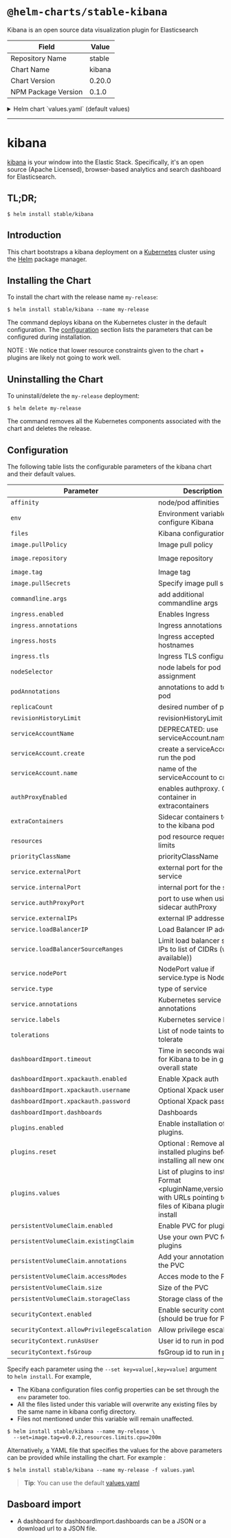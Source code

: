 # `@helm-charts/stable-kibana`

Kibana is an open source data visualization plugin for Elasticsearch

| Field               | Value  |
| ------------------- | ------ |
| Repository Name     | stable |
| Chart Name          | kibana |
| Chart Version       | 0.20.0 |
| NPM Package Version | 0.1.0  |

<details>

<summary>Helm chart `values.yaml` (default values)</summary>

```yaml
image:
  repository: 'docker.elastic.co/kibana/kibana-oss'
  tag: '6.5.0'
  pullPolicy: 'IfNotPresent'

commandline:
  args: []

env:
  {}
  # All Kibana configuration options are adjustable via env vars.
  # To adjust a config option to an env var uppercase + replace `.` with `_`
  # Ref: https://www.elastic.co/guide/en/kibana/current/settings.html
  #
  # ELASTICSEARCH_URL: http://elasticsearch-client:9200
  # SERVER_PORT: 5601
  # LOGGING_VERBOSE: "true"
  # SERVER_DEFAULTROUTE: "/app/kibana"

files:
  kibana.yml:
    ## Default Kibana configuration from kibana-docker.
    server.name: kibana
    server.host: '0'
    elasticsearch.url: http://elasticsearch:9200

    ## Custom config properties below
    ## Ref: https://www.elastic.co/guide/en/kibana/current/settings.html
    # server.port: 5601
    # logging.verbose: "true"
    # server.defaultRoute: "/app/kibana"

service:
  type: ClusterIP
  externalPort: 443
  internalPort: 5601
  # authProxyPort: 5602 To be used with authProxyEnabled and a proxy extraContainer
  ## External IP addresses of service
  ## Default: nil
  ##
  # externalIPs:
  # - 192.168.0.1
  #
  ## LoadBalancer IP if service.type is LoadBalancer
  ## Default: nil
  ##
  # loadBalancerIP: 10.2.2.2
  annotations:
    {}
    # Annotation example: setup ssl with aws cert when service.type is LoadBalancer
    # service.beta.kubernetes.io/aws-load-balancer-ssl-cert: arn:aws:acm:us-east-1:EXAMPLE_CERT
  labels:
    {}
    ## Label example: show service URL in `kubectl cluster-info`
    # kubernetes.io/cluster-service: "true"
  ## Limit load balancer source ips to list of CIDRs (where available)
  # loadBalancerSourceRanges: []

ingress:
  enabled: false
  # hosts:
  # - kibana.localhost.localdomain
  # - localhost.localdomain/kibana
  # annotations:
  #   kubernetes.io/ingress.class: nginx
  #   kubernetes.io/tls-acme: "true"
  # tls:
  # - secretName: chart-example-tls
  #   hosts:
  #     - chart-example.local

serviceAccount:
  # Specifies whether a service account should be created
  create: false
  # The name of the service account to use.
  # If not set and create is true, a name is generated using the fullname template
  # If set and create is false, the service account must be existing
  name:

livenessProbe:
  enabled: false
  initialDelaySeconds: 30
  timeoutSeconds: 10

readinessProbe:
  enabled: false
  initialDelaySeconds: 30
  timeoutSeconds: 10

# Enable an authproxy. Specify container in extraContainers
authProxyEnabled: false

extraContainers: |
# - name: proxy
#   image: quay.io/gambol99/keycloak-proxy:latest
#   args:
#     - --resource=uri=/*
#     - --discovery-url=https://discovery-url
#     - --client-id=client
#     - --client-secret=secret
#     - --listen=0.0.0.0:5602
#     - --upstream-url=http://127.0.0.1:5601
#   ports:
#     - name: web
#       containerPort: 9090
resources:
  {}
  # limits:
  #   cpu: 100m
  #   memory: 300Mi
  # requests:
  #   cpu: 100m
  #   memory: 300Mi

priorityClassName: ''

# Affinity for pod assignment
# Ref: https://kubernetes.io/docs/concepts/configuration/assign-pod-node/#affinity-and-anti-affinity
# affinity: {}

# Tolerations for pod assignment
# Ref: https://kubernetes.io/docs/concepts/configuration/taint-and-toleration/
tolerations: []

# Node labels for pod assignment
# Ref: https://kubernetes.io/docs/user-guide/node-selection/
nodeSelector: {}

podAnnotations: {}
replicaCount: 1
revisionHistoryLimit: 3

# To export a dashboard from a running Kibana 6.3.x use:
# curl --user <username>:<password> -XGET https://kibana.yourdomain.com:5601/api/kibana/dashboards/export?dashboard=<some-dashboard-uuid> > my-dashboard.json
# A dashboard is defined by a name and a string with the json payload or the download url
dashboardImport:
  timeout: 60
  xpackauth:
    enabled: false
    username: myuser
    password: mypass
  dashboards:
    {}
    # k8s: https://raw.githubusercontent.com/monotek/kibana-dashboards/master/k8s-fluentd-elasticsearch.json

# List of plugins to install using initContainer
# NOTE : We notice that lower resource constraints given to the chart + plugins are likely not going to work well.
plugins:
  # set to true to enable plugins installation
  enabled: false
  # set to true to remove all kibana plugins before installation
  reset: false
  # Use <plugin_name,version,url> to add/upgrade plugin
  values:
    # - elastalert-kibana-plugin,1.0.1,https://github.com/bitsensor/elastalert-kibana-plugin/releases/download/1.0.1/elastalert-kibana-plugin-1.0.1-6.4.2.zip
    # - logtrail,0.1.30,https://github.com/sivasamyk/logtrail/releases/download/v0.1.30/logtrail-6.4.2-0.1.30.zip
    # - other_plugin

persistentVolumeClaim:
  # set to true to use pvc
  enabled: false
  # set to true to use you own pvc
  existingClaim: false
  annotations: {}

  accessModes:
    - ReadWriteOnce
  size: '5Gi'
  ## If defined, storageClassName: <storageClass>
  ## If set to "-", storageClassName: "", which disables dynamic provisioning
  ## If undefined (the default) or set to null, no storageClassName spec is
  ##   set, choosing the default provisioner.  (gp2 on AWS, standard on
  ##   GKE, AWS & OpenStack)
  ##
  # storageClass: "-"

# default security context
securityContext:
  enabled: false
  allowPrivilegeEscalation: false
  runAsUser: 1000
  fsGroup: 2000
```

</details>

---

# kibana

[kibana](https://github.com/elastic/kibana) is your window into the Elastic Stack. Specifically, it's an open source (Apache Licensed), browser-based analytics and search dashboard for Elasticsearch.

## TL;DR;

```console
$ helm install stable/kibana
```

## Introduction

This chart bootstraps a kibana deployment on a [Kubernetes](http://kubernetes.io) cluster using the [Helm](https://helm.sh) package manager.

## Installing the Chart

To install the chart with the release name `my-release`:

```console
$ helm install stable/kibana --name my-release
```

The command deploys kibana on the Kubernetes cluster in the default configuration. The [configuration](#configuration) section lists the parameters that can be configured during installation.

NOTE : We notice that lower resource constraints given to the chart + plugins are likely not going to work well.

## Uninstalling the Chart

To uninstall/delete the `my-release` deployment:

```console
$ helm delete my-release
```

The command removes all the Kubernetes components associated with the chart and deletes the release.

## Configuration

The following table lists the configurable parameters of the kibana chart and their default values.

| Parameter                                  | Description                                                                                                              | Default                               |
| ------------------------------------------ | ------------------------------------------------------------------------------------------------------------------------ | ------------------------------------- |
| `affinity`                                 | node/pod affinities                                                                                                      | None                                  |
| `env`                                      | Environment variables to configure Kibana                                                                                | `{}`                                  |
| `files`                                    | Kibana configuration files                                                                                               | None                                  |
| `image.pullPolicy`                         | Image pull policy                                                                                                        | `IfNotPresent`                        |
| `image.repository`                         | Image repository                                                                                                         | `docker.elastic.co/kibana/kibana-oss` |
| `image.tag`                                | Image tag                                                                                                                | `6.5.0`                               |
| `image.pullSecrets`                        | Specify image pull secrets                                                                                               | `nil`                                 |
| `commandline.args`                         | add additional commandline args                                                                                          | `nil`                                 |
| `ingress.enabled`                          | Enables Ingress                                                                                                          | `false`                               |
| `ingress.annotations`                      | Ingress annotations                                                                                                      | None:                                 |
| `ingress.hosts`                            | Ingress accepted hostnames                                                                                               | None:                                 |
| `ingress.tls`                              | Ingress TLS configuration                                                                                                | None:                                 |
| `nodeSelector`                             | node labels for pod assignment                                                                                           | `{}`                                  |
| `podAnnotations`                           | annotations to add to each pod                                                                                           | `{}`                                  |
| `replicaCount`                             | desired number of pods                                                                                                   | `1`                                   |
| `revisionHistoryLimit`                     | revisionHistoryLimit                                                                                                     | `3`                                   |
| `serviceAccountName`                       | DEPRECATED: use serviceAccount.name                                                                                      | `nil`                                 |
| `serviceAccount.create`                    | create a serviceAccount to run the pod                                                                                   | `false`                               |
| `serviceAccount.name`                      | name of the serviceAccount to create                                                                                     | `kibana.fullname`                     |
| `authProxyEnabled`                         | enables authproxy. Create container in extracontainers                                                                   | `false`                               |
| `extraContainers`                          | Sidecar containers to add to the kibana pod                                                                              | `{}`                                  |
| `resources`                                | pod resource requests & limits                                                                                           | `{}`                                  |
| `priorityClassName`                        | priorityClassName                                                                                                        | `nil`                                 |
| `service.externalPort`                     | external port for the service                                                                                            | `443`                                 |
| `service.internalPort`                     | internal port for the service                                                                                            | `4180`                                |
| `service.authProxyPort`                    | port to use when using sidecar authProxy                                                                                 | None:                                 |
| `service.externalIPs`                      | external IP addresses                                                                                                    | None:                                 |
| `service.loadBalancerIP`                   | Load Balancer IP address                                                                                                 | None:                                 |
| `service.loadBalancerSourceRanges`         | Limit load balancer source IPs to list of CIDRs (where available))                                                       | `[]`                                  |
| `service.nodePort`                         | NodePort value if service.type is NodePort                                                                               | None:                                 |
| `service.type`                             | type of service                                                                                                          | `ClusterIP`                           |
| `service.annotations`                      | Kubernetes service annotations                                                                                           | None:                                 |
| `service.labels`                           | Kubernetes service labels                                                                                                | None:                                 |
| `tolerations`                              | List of node taints to tolerate                                                                                          | `[]`                                  |
| `dashboardImport.timeout`                  | Time in seconds waiting for Kibana to be in green overall state                                                          | `60`                                  |
| `dashboardImport.xpackauth.enabled`        | Enable Xpack auth                                                                                                        | `false`                               |
| `dashboardImport.xpackauth.username`       | Optional Xpack username                                                                                                  | `myuser`                              |
| `dashboardImport.xpackauth.password`       | Optional Xpack password                                                                                                  | `mypass`                              |
| `dashboardImport.dashboards`               | Dashboards                                                                                                               | `{}`                                  |
| `plugins.enabled`                          | Enable installation of plugins.                                                                                          | `false`                               |
| `plugins.reset`                            | Optional : Remove all installed plugins before installing all new ones                                                   | `false`                               |
| `plugins.values`                           | List of plugins to install. Format <pluginName,version,URL> with URLs pointing to zip files of Kibana plugins to install | None:                                 |
| `persistentVolumeClaim.enabled`            | Enable PVC for plugins                                                                                                   | `false`                               |
| `persistentVolumeClaim.existingClaim`      | Use your own PVC for plugins                                                                                             | `false`                               |
| `persistentVolumeClaim.annotations`        | Add your annotations for the PVC                                                                                         | `{}`                                  |
| `persistentVolumeClaim.accessModes`        | Acces mode to the PVC                                                                                                    | `ReadWriteOnce`                       |
| `persistentVolumeClaim.size`               | Size of the PVC                                                                                                          | `5Gi`                                 |
| `persistentVolumeClaim.storageClass`       | Storage class of the PVC                                                                                                 | None:                                 |
| `securityContext.enabled`                  | Enable security context (should be true for PVC)                                                                         | `false`                               |
| `securityContext.allowPrivilegeEscalation` | Allow privilege escalation                                                                                               | `false`                               |
| `securityContext.runAsUser`                | User id to run in pods                                                                                                   | `1000`                                |
| `securityContext.fsGroup`                  | fsGroup id to run in pods                                                                                                | `2000`                                |

Specify each parameter using the `--set key=value[,key=value]` argument to `helm install`. For example,

- The Kibana configuration files config properties can be set through the `env` parameter too.
- All the files listed under this variable will overwrite any existing files by the same name in kibana config directory.
- Files not mentioned under this variable will remain unaffected.

```console
$ helm install stable/kibana --name my-release \
  --set=image.tag=v0.0.2,resources.limits.cpu=200m
```

Alternatively, a YAML file that specifies the values for the above parameters can be provided while installing the chart. For example :

```console
$ helm install stable/kibana --name my-release -f values.yaml
```

> **Tip**: You can use the default [values.yaml](values.yaml)

## Dasboard import

- A dashboard for dashboardImport.dashboards can be a JSON or a download url to a JSON file.
